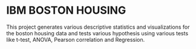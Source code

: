 # IBM BOSTON HOUSING 
This project generates various descriptive statistics and visualizations for the boston housing data and tests various hypothesis using various tests like t-test, ANOVA, Pearson correlation and Regression.
